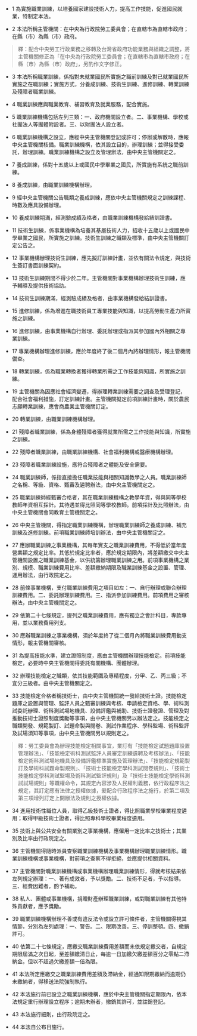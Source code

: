 * 1 為實施職業訓練，以培養國家建設技術人力，提高工作技能，促進國民就業，特制定本法。

* 2 本法所稱主管機關：在中央為行政院勞工委員會；在直轄市為直轄市政府；在縣（市）為縣（市）政府。

> 釋：配合中央勞工行政業務之移轉及台灣省政府功能業務與組織之調整，將主管機關修正為「在中央為行政院勞工委員會；在直轄市為直轄市政府；在縣（市）為縣（市）政府」，另酌作文字修正。

* 3 本法所稱職業訓練，係指對未就業國民所實施之職前訓練及對已就業國民所實施之在職訓練；實施方式，分養成訓練、技術生訓練、進修訓練、轉業訓練及殘障者職業訓練。

* 4 職業訓練應與職業教育、補習教育及就業服務，配合實施。

* 5 職業訓練機構包括左列三類：一、政府機關設立者。二、事業機構、學校或社團法人等團體附設者。三、以財團法人設立者。

* 6 職業訓練機構之設立，應經中央主管機關登記或許可；停辦或解散時，應報中央主管機關核備。職業訓練機構，依其設立目的，辦理訓練；並得接受委託，辦理訓練。職業訓練機構之設立及管理辦法，由中央主管機關定之。

* 7 養成訓練，係對十五歲以上或國民中學畢業之國民，所實施有系統之職前訓練。

* 8 養成訓練，由職業訓練機構辦理。

* 9 經中央主管機關公告職類之養成訓練，應依中央主管機關規定之訓練課程、時數及應具設備辦理。

* 10 養成訓練期滿，經測驗成績及格者，由職業訓練機構發給結訓證書。

* 11 技術生訓練，係事業機構為培養其基層技術人力，招收十五歲以上或國民中學畢業之國民，所實施之訓練。技術生訓練之職類及標準，由中央主管機關訂定公告之。

* 12 事業機構辦理技術生訓練，應先擬訂訓練計畫，並依有關法令規定，與技術生簽訂書面訓練契約。

* 13 技術生訓練期間不得少於二年。主管機關對事業機構辦理技術生訓練，應予輔導及提供技術協助。

* 14 技術生訓練期滿，經測驗成績及格者，由事業機構發給結訓證書。

* 15 進修訓練，係為增進在職技術員工專業技能與知識，以提高勞動生產力所實施之訓練。

* 16 進修訓練，由事業機構自行辦理、委託辦理或指派其參加國內外相關之專業訓練。

* 17 專業機構辦理進修訓練，應於年度終了後二個月內將辦理情形，報主管機關備查。

* 18 轉業訓練，係為職業轉換者獲得轉業所需之工作技能與知識，所實施之訓練。

* 19 主管機關為因應社會經濟變遷，得辦理轉業訓練需要之調查及受理登記，配合社會福利措施，訂定訓練計畫。主管機關擬定前項訓練計畫時，關於農民志願轉業訓練，應會商農業主管機關訂定。

* 20 轉業訓練，由職業訓練機構辦理。

* 21 殘障者職業訓練，係為身體殘障者獲得就業所需之工作技能與知識，所實施之訓練。

* 22 殘障者職業訓練，由職業訓練機構、社會福利機構或醫療機構辦理。

* 23 殘障者職業訓練設施，應符合殘障者之體能及安全需要。

* 24 職業訓練師，係指直接擔任職業技能與相關知識教學之人員。職業訓練師之名稱、等級、資格、甄審及遴聘辦法，由中央主管機關定之。

* 25 職業訓練師經甄審合格者，其在職業訓練機構之教學年資，得與同等學校教師年資相互採計。其待遇並得比照同等學校教師。前項採計及比照辦法，由中央主管機關會同教育主管機關定之。

* 26 中央主管機關，得指定職業訓練機構，辦理職業訓練師之養成訓練、補充訓練及進修訓練。前項職業訓練師培訓辦法，由中央主管機關定之。

* 27 應辦職業訓練之事業機構，其每年實支之職業訓練費用，不得低於當年度營業額之規定比率。其低於規定比率者，應於規定期限內，將差額繳交中央主管機關設置之職業訓練基金，以供統籌辦理職業訓練之用。前項事業機構之業別、規模、職業訓練費用比率、差額繳納期限及職業訓練基金之設置、管理、運用辦法，由行政院定之。

* 28 前條事業機構，支付職業訓練費用之項目如左：一、自行辦理或聯合辦理訓練費用。二、委託辦理訓練費用。三、指派參加訓練費用。前項費用之審核辦法，由中央主管機關定之。

* 29 依第二十七條規定，提列之職業訓練費用，應有獨立之會計科目，專款專用，並以業務費用列支。

* 30 應辦職業訓練之事業機構，須於年度終了從二個月內將職業訓練費用動支情形，報主管機關審核。

* 31 為提高技能水準，建立證照制度，應由主管機關辦理技能檢定。前項技能檢定，必要時中央主管機關得委託有關機構、團體辦理。

* 32 辦理技能檢定之職類，依其技能範圍及專精程度，分甲、乙、丙三級；不宜分三級者。由中央主管機關定之。

* 33 技能檢定合格者稱技術士，由中央主管機關統一發給技術士證。技能檢定題庫之設置與管理、監評人員之甄審訓練與考核、申請檢定資格、學、術科測試委託辦理、術科測試場地機具、設備評鑑與補助、技術士證發證、管理及對推動技術士證照制度獎勵等事項，由中央主管機關另以辦法定之。技能檢定之職類開發、規範製訂、試題命製與閱卷、測試作業程序、學科監場、術科監評及試場須知等事項，由中央主管機關另以規則定之。

> 釋：勞工委員會為辦理技能檢定相關事宜，業訂有「技能檢定試題題庫設置管理辦法」、「技能檢定術科測試監評人員審定訓練遴聘及考核辦法」、「技能檢定術科測試場地機具及設備評鑑標準實施及管理辦法」、「技能檢定規範製訂及學術科試題命製規則」、「技術士技能檢定學科測試閱卷規則」、「技術士技能檢定學科測試監場及術科測試監評規則」及「技術士技能檢定學術科測試試場規則」等職權命令，其規定內容涉及人民權利義務，依行政程序法之規定，其訂定應有法律之授權依據，爰配合行政程序法之施行，於第二項及第三項增列訂定上開辦法及規則之授權依據。

* 34 進用技術性職位人員，取得乙級技術士證者，得比照職業學校畢業程度遴用；取得甲級技術士證者，得比照專科學校畢業程度遴用。

* 35 技術上與公共安全有關業別之事業機構，應僱用一定比率之技術士；其業別及比率由行政院定之。

* 36 主管機關得隨時派員查察職業訓練機構及事業機構辦理職業訓練情形。職業訓練機構或事業機構，對前項之查察不得拒絕，並應提供相關資料。

* 37 主管機關對職業訓練機構或事業機構辦理職業訓練情形，得就考核結果依左列規定辦理：一、著有成效者，予以獎勵。二、技術不足者，予以指導。三、經費因難者，酌予補助。

* 38 私人、團體或事業機構，捐贈財產辦理職業訓練，或對職業訓練有其他特殊貢獻者，應予獎勵。

* 39 職業訓練機構辦理不善或有違反法令或設立許可條件者，主管機關得視其情節，分別為左列處理：一、警告。二、限期改善。三、停訓整頓。四、撤銷許可。

* 40 依第二十七條規定，應繳交職業訓練費用差額而未依規定繳交者，自規定期限屆滿之次日起，至差額繳清日止，每逾一日加繳欠繳差額百分之零點二滯納金。但以不超過欠繳差額一倍為限。

* 41 本法所定應繳交之職業訓練費用差額及滯納金，經通知限期繳納而逾期仍未繳納者，得移送法院強制執行。

* 42 本法施行前已設立之職業訓練機構，應於中央主管機關指定期限內，依本法規定重行辦理設立程序；逾期未辦者，撤銷其許可，並註銷登記。

* 43 本法施行細則，由行政院定之。

* 44 本法自公布日施行。

